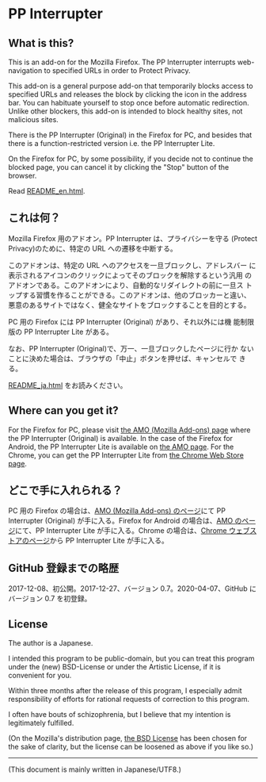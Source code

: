 # PP Interrupter

<!-- Time-stamp: "2020-04-07T06:03:47Z" -->

## What is this?

This is an add-on for the Mozilla Firefox. The PP Interrupter
interrupts web-navigation to specified URLs in order to Protect
Privacy.

This add-on is a general purpose add-on that temporarily blocks access
to specified URLs and releases the block by clicking the icon in the
address bar. You can habituate yourself to stop once before automatic
redirection. Unlike other blockers, this add-on is intended to block
healthy sites, not malicious sites.

There is the PP Interrupter (Original) in the Firefox for PC, and
besides that there is a function-restricted version i.e. the PP
Interrupter Lite.

On the Firefox for PC, by some possibility, if you decide not to
continue the blocked page, you can cancel it by clicking the "Stop"
button of the browser.

Read
[README_en.html](http://jrf.cocolog-nifty.com/archive/pp-interrupter/README_en.html).


## これは何？

Mozilla Firefox 用のアドオン。PP Interrupter は、プライバシーを守る
(Protect Privacy)のために、特定の URL への遷移を中断する。

このアドオンは、特定の URL へのアクセスを一旦ブロックし、アドレスバー
に表示されるアイコンのクリックによってそのブロックを解除するという汎用
のアドオンである。このアドオンにより、自動的なリダイレクトの前に一旦ス
トップする習慣を作ることができる。このアドオンは、他のブロッカーと違い、
悪意のあるサイトではなく、健全なサイトをブロックすることを目的とする。

PC 用の Firefox には PP Interrupter (Original) があり、それ以外には機
能制限版の PP Interrupter Lite がある。

なお、PP Interrupter (Original)で、万一、一旦ブロックしたページに行か
ないことに決めた場合は、ブラウザの「中止」ボタンを押せば、キャンセルで
きる。

[README_ja.html](http://jrf.cocolog-nifty.com/archive/pp-interrupter/README_ja.html) をお読みください。

## Where can you get it?

For the Firefox for PC, please visit [the AMO (Mozilla Add-ons)
page](https://addons.mozilla.org/firefox/addon/pp-interrupter/)
where the PP Interrupter (Original) is available. In the case of the
Firefox for Android, the PP Interrupter Lite is available on [
the AMO page](https://addons.mozilla.org/firefox/addon/pp-interrupter-lite/). For the Chrome, you can get the PP Interrupter Lite from [the
Chrome Web Store page](https://chrome.google.com/webstore/detail/pp-interrupter-lite/denkjiefdjoneofcnkebcjcobpedbncj).


## どこで手に入れられる？

PC 用の Firefox の場合は、[AMO (Mozilla Add-ons) のページ](https://addons.mozilla.org/ja/firefox/addon/pp-interrupter/)にて PP Interrupter (Original) が手に入る。Firefox for Android の場合は、[AMO のページ](https://addons.mozilla.org/ja/firefox/addon/pp-interrupter-lite/)にて、PP Interrupter Lite が手に入る。Chrome の場合は、[Chrome ウェブストアのページ](https://chrome.google.com/webstore/detail/pp-interrupter-lite/denkjiefdjoneofcnkebcjcobpedbncj)から PP Interrupter Lite が手に入る。


## GitHub 登録までの略歴

2017-12-08、初公開。2017-12-27、バージョン 0.7。2020-04-07、GitHub にバージョン 0.7 を初登録。


## License

The author is a Japanese.

I intended this program to be public-domain, but you can treat this program under the (new) BSD-License or under the Artistic License, if it is convenient for you.

Within three months after the release of this program, I especially admit responsibility of efforts for rational requests of correction to this program.

I often have bouts of schizophrenia, but I believe that my intention is legitimately fulfilled.

(On the Mozilla's distribution page, [the BSD License](https://opensource.org/licenses/bsd-license.php) has been chosen for the sake of clarity, but the license can be loosened as above if you like so.)


----
(This document is mainly written in Japanese/UTF8.)
